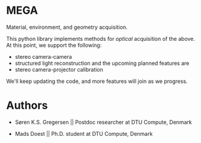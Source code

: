 # MEGA
Material, environment, and geometry acquisition.

This python library implements methods for *optical* acquisition of the above.
At this point, we support the following:
- stereo camera-camera
- structured light reconstruction
and the upcoming planned features are
- stereo camera-projector calibration

We'll keep updating the code, and more features will join as we progress.

# Authors
- Søren K.S. Gregersen || Postdoc researcher at DTU Compute, Denmark

- Mads Doest || Ph.D. student at DTU Compute, Denmark
